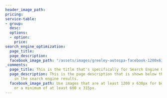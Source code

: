 ```yaml
---
header_image_path: 
pricing: 
service-table:
- group: 
  desc: 
  options:
  - option: 
    price: 
search_engine_optimization:
  page_title: 
  page_description: 
  facebook_image_path: "/assets/images/greeley-autospa-facebook-1200x630.png"
_comments:
  page_title: This is the title that's specifically for Search Engine Optimization.
  page_description: This is the page description that is shown below the page title
    in the search engine results.
  facebook_image_path: Use images that are at least 1200 x 630px for best results
    or a minimum of at least 600 x 315px.
---
```


